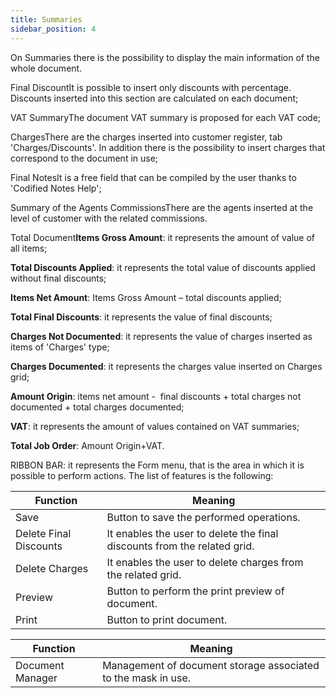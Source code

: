 ```yaml
---
title: Summaries
sidebar_position: 4
---
```


On Summaries there is the possibility to display the main information of the whole document.

Final DiscountIt is possible to insert only discounts with percentage. Discounts inserted into this section are calculated on each document;

VAT SummaryThe document VAT summary is proposed for each VAT code;

ChargesThere are the charges inserted into customer register, tab 'Charges/Discounts'. In addition there is the possibility to insert charges that correspond to the document in use;

Final NotesIt is a free field that can be compiled by the user thanks to 'Codified Notes Help';

Summary of the Agents CommissionsThere are the agents inserted at the level of customer with the related commissions. 

Total Document**Items Gross Amount**: it represents the amount of value of all items; 

**Total Discounts Applied**: it represents the total value of discounts applied without final discounts;

**Items Net Amount**: Items Gross Amount – total discounts applied; 

**Total Final Discounts**: it represents the value of final discounts; 

**Charges Not Documented**: it represents the value of charges inserted as items of 'Charges' type; 

**Charges Documented**: it represents the charges value inserted on Charges grid; 

**Amount Origin**: items net amount -  final discounts + total charges not documented + total charges documented; 

**VAT**: it represents the amount of values contained on VAT summaries; 

**Total Job Order**: Amount Origin+VAT.

RIBBON BAR: it represents the Form menu, that is the area in which it is possible to perform actions. The list of features is the following:



| Function | Meaning |
| --- | --- |
| Save | Button to save the performed operations. |
| Delete Final Discounts | It enables the user to delete the final discounts from the related grid. |
| Delete Charges | It enables the user to delete charges from the related grid. |
| Preview | Button to perform the print preview of document. |
| Print | Button to print document. |



| Function | Meaning |
| --- | --- |
| Document Manager | Management of document storage associated to the mask in use. |







